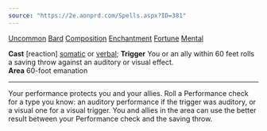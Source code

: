```yaml
---
source: "https://2e.aonprd.com/Spells.aspx?ID=381"
---
```

[Uncommon](https://2e.aonprd.com/Traits.aspx?ID=159) [Bard](https://2e.aonprd.com/Traits.aspx?ID=19) [Composition](https://2e.aonprd.com/Traits.aspx?ID=31) [Enchantment](https://2e.aonprd.com/Traits.aspx?ID=61) [Fortune](https://2e.aonprd.com/Traits.aspx?ID=76) [Mental](https://2e.aonprd.com/Traits.aspx?ID=106)   

**Cast** \[reaction\] [somatic](https://2e.aonprd.com/Rules.aspx?ID=283) or [verbal](https://2e.aonprd.com/Rules.aspx?ID=284); **Trigger** You or an ally within 60 feet rolls a saving throw against an auditory or visual effect.  
**Area** 60-foot emanation

---

Your performance protects you and your allies. Roll a Performance check for a type you know: an auditory performance if the trigger was auditory, or a visual one for a visual trigger. You and allies in the area can use the better result between your Performance check and the saving throw.